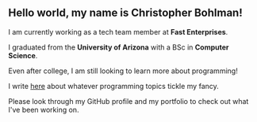 ## Hello world, my name is **Christopher Bohlman**! 

I am currently working as a tech team member at **Fast Enterprises**.

I graduated from the **University of Arizona** with a BSc in **Computer Science**.

Even after college, I am still looking to learn more about programming!

I write [here](https://cjbohlman.hashnode.dev/) about whatever programming topics tickle my fancy.

Please look through my GitHub profile and my portfolio to check out what I've been working on.
